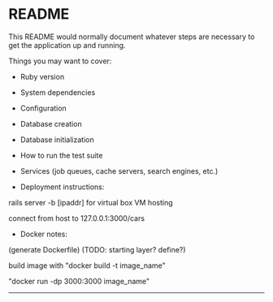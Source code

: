 # README

This README would normally document whatever steps are necessary to get the
application up and running.

Things you may want to cover:

* Ruby version

* System dependencies

* Configuration

* Database creation

* Database initialization

* How to run the test suite

* Services (job queues, cache servers, search engines, etc.)

* Deployment instructions:

rails server -b [ipaddr] for virtual box VM hosting

connect from host to 127.0.0.1:3000/cars


* Docker notes: 

(generate Dockerfile) (TODO: starting layer? define?)

build image with "docker build -t image_name"

"docker run -dp 3000:3000 image_name"

___________________________________________


